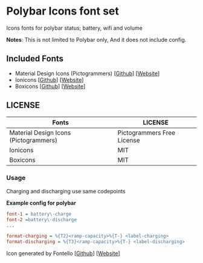 # Polybar Icons font set
Icons fonts for polybar status; battery, wifi and volume

**Notes**: This is not limited to Polybar only, And it does not include config.

## Included Fonts
- Material Design Icons (Pictogrammers) [[Github](https://github.com/Templarian/MaterialDesign)] [[Website](https://pictogrammers.com/library/mdi/)]
- Ionicons [[Github](https://github.com/ionic-team/ionicons)] [[Website](https://ionic.io/ionicons/)]
- Boxicons [[Github](https://github.com/atisawd/boxicons)] [[Website](https://boxicons.com/)]

## LICENSE
| Fonts                                 | LICENSE                    |
|---------------------------------------|----------------------------|
| Material Design Icons (Pictogrammers) | Pictogrammers Free License |
| Ionicons                              | MIT                        |
| Boxicons                              | MIT                        |

### Usage

Charging and discharging use same codepoints

**Example config for polybar**

```ini
font-1 = battery\-charge
font-2 =battery\-discharge
...

format-charging = %{T2}<ramp-capacity>%{T-} <label-charging>
format-discharging = %{T3}<ramp-capacity>%{T-} <label-discharging>
```

Icon generated by Fontello [[Github](https://github.com/fontello/fontello)] [[Website](https://fontello.com/)]
